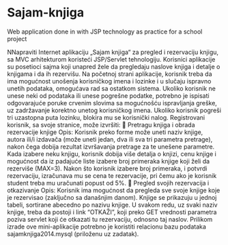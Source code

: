 # Sajam-knjiga
Web application done in with JSP technology as practice for a school project



NNapraviti Internet aplikaciju „Sajam knjiga“ za pregled i rezervaciju knjigu, sa MVC
arhitekturom koristeći JSP/Servlet tehnologiju.
Korisnici aplikacije su posetioci sajma koji unapred žele da pregledaju naslove knjiga i detalje o
knjigama i da ih rezervišu. Na početnoj strani aplikacije, korisnik treba da ima mogućnost
unošenja korisničkog imena i lozinke i u slučaju ispravno unetih podataka, omogućava rad sa
ostatkom sistema. Ukoliko korisnik ne unese neki od podataka ili unese pogrešne podatke,
potrebno je ispisati odgovarajuće poruke crvenim slovima sa mogućnošću ispravljanja greške,
uz zadržavanje korektno unetog korisničkog imena. Ukoliko korisnik pogreši tri uzastopna puta
lozinku, blokira mu se korisnički nalog.
Registrovani korisnik, sa svoje stranice, može izvršiti:
 Pretragu knjiga i obrada rezervacije knjige
Opis:
Korisnik preko forme može uneti naziv knjige, autora ili/i izdavača (može uneti jedan,
dva ili sva tri parametra pretrage), nakon čega dobija rezultat izvršavanja pretrage za te
unešene parametre. Kada izabere neku knjigu, korisnik dobija više detalja o knjizi, cenu
knjige i mogućnost da iz padajuće liste izabere broj primeraka knjige koji želi da rezerviše
(MAX=3). Nakon što korisnik izabere broj primeraka, i potvrdi rezervaciju, izračunava mu
se cena te rezervacije, pri čemu ako je korisnik student treba mu uračunati popust od
5%.
 Pregled svojih rezervacija i otkazivanje
Opis:
Korisnik ima mogućnost da pregleda sve svoje knjige koje je rezervisao (zaključno sa
današnjim danom). Knjige se prikazuju u jednoj tabeli, sortirane abecedno po nazivu
knjige. U svakom redu, uz svaki naziv knjige, treba da postoji i link “OTKAŽI”, koji preko
GET vrednosti parametra poziva servlet koji će otkazati tu rezervaciju, odnosno taj
naslov.
Prilikom izrade ove mini-aplikacije potrebno je koristiti relacionu bazu podataka
sajamknjiga2014.mysql (priloženu uz zadatak).
